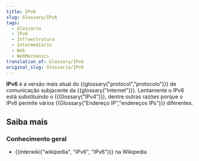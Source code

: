 ```yaml
---
title: IPv6
slug: Glossary/IPv6
tags:
  - Glossário
  - IPv6
  - Infraestrutura
  - Intermediário
  - Web
  - WebMechanics
translation_of: Glossary/IPv6
original_slug: Glossario/IPv6
---
```

**IPv6** é a versão mais atual do {{glossary("protocol","protocolo")}} de comunicação subjacente da {{glossary("Internet")}}. Lentamente o IPv6 está substituindo o {{Glossary("IPv4")}}, dentre outras razões porque o IPv6 permite vários {{Glossary("Endereço IP","endereços IPs")}} diferentes.

## Saiba mais

### Conhecimento geral

- {{interwiki("wikipedia", "IPv6", "IPv6")}} na Wikipedia
